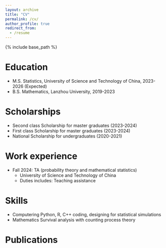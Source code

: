 ```yaml
---
layout: archive
title: "CV"
permalink: /cv/
author_profile: true
redirect_from:
  - /resume
---
```


{% include base_path %}

Education
======
* M.S. Statistics, University of Science and Technology of China, 2023-2026 (Expected)
* B.S. Mathematics, Lanzhou University, 2019-2023

Scholarships
======
* Second class Scholarship for master graduates (2023-2024)
* First class Scholarship for master graduates (2023-2024)
* National Scholarship for undergraduates (2020-2021)

Work experience
======
* Fall 2024: TA (probability theory and mathematical statistics)
  * University of Science and Technology of China
  * Duties includes: Teaching assistance

Skills
======
* Computering
  Python, R, C++ coding, designing for statistical simulations
* Mathematics
  Survival analysis with counting process theory

Publications
======
  

